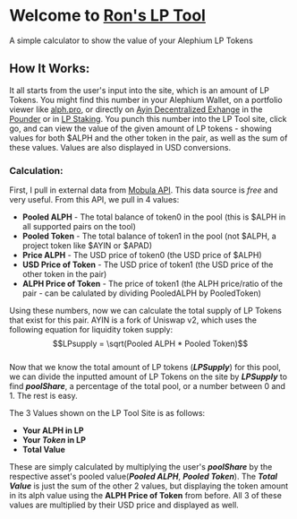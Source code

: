 # Welcome to [Ron's LP Tool](https://rondex.xyz/lp-tool)
A simple calculator to show the value of your Alephium LP Tokens

## How It Works:
It all starts from the user's input into the site, which is an amount of LP Tokens. You might find this number in your Alephium Wallet, on a portfolio viewer like [alph.pro](https://alph.pro), or directly on [Ayin Decentralized Exhange](https://ayin.app) in the [Pounder](https://ayin.app/vault) or in [LP Staking](https://ayin.app/stake). You punch this number into the LP Tool site, click go, and can view the value of the given amount of LP tokens - showing values for both $ALPH and the other token in the pair, as well as the sum of these values. Values are also displayed in USD conversions.

### Calculation:
First, I pull in external data from [Mobula API](https://docs.mobula.io/api-reference/endpoint/market-pair). This data source is *free* and very useful. From this API, we pull in 4 values:
- **Pooled ALPH** - The total balance of token0 in the pool (this is $ALPH in all supported pairs on the tool)
- **Pooled Token** - The total balance of token1 in the pool (not $ALPH, a project token like $AYIN or $APAD)
- **Price ALPH** - The USD price of token0 (the USD price of $ALPH)
- **USD Price of Token** - The USD price of token1 (the USD price of the other token in the pair)
- **ALPH Price of Token** - The price of token1 (the ALPH price/ratio of the pair - can be calulated by dividing PooledALPH by PooledToken)

Using these numbers, now we can calculate the total supply of LP Tokens that exist for this pair. AYIN is a fork of Uniswap v2, which uses the following equation for liquidity token supply:  
$$LPsupply = \sqrt(Pooled ALPH * Pooled Token)$$  
Now that we know the total amount of LP tokens (***LPSupply***) for this pool, we can divide the inputted amount of LP Tokens on the site by ***LPSupply*** to find ***poolShare***, a percentage of the total pool, or a number between 0 and 1. The rest is easy.

The 3 Values shown on the LP Tool Site is as follows:
- **Your ALPH in LP**
- **Your *Token* in LP**
- **Total Value**

These are simply calculated by multiplying the user's ***poolShare*** by the respective asset's pooled value(***Pooled ALPH***, ***Pooled Token***). The ***Total Value*** is just the sum of the other 2 values, but displaying the token amount in its alph value using the **ALPH Price of Token** from before. All 3 of these values are multiplied by their USD price and displayed as well.
